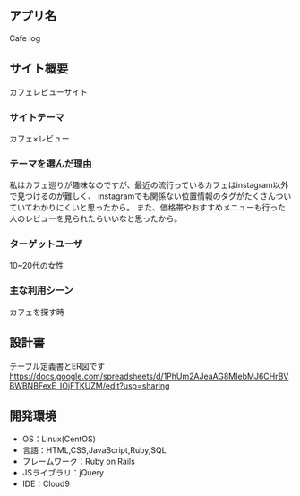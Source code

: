 ## アプリ名
Cafe log

## サイト概要
カフェレビューサイト

### サイトテーマ
カフェ×レビュー

### テーマを選んだ理由
私はカフェ巡りが趣味なのですが、最近の流行っているカフェはinstagram以外で見つけるのが難しく、
instagramでも関係ない位置情報のタグがたくさんついていてわかりにくいと思ったから。
また、価格帯やおすすめメニューも行った人のレビューを見られたらいいなと思ったから。

### ターゲットユーザ
10~20代の女性

### 主な利用シーン
カフェを探す時

## 設計書
テーブル定義書とER図です
https://docs.google.com/spreadsheets/d/1PhUm2AJeaAG8MIebMJ6CHrBVBWBNBFexE_IOjFTKUZM/edit?usp=sharing


## 開発環境
- OS：Linux(CentOS)
- 言語：HTML,CSS,JavaScript,Ruby,SQL
- フレームワーク：Ruby on Rails
- JSライブラリ：jQuery
- IDE：Cloud9
